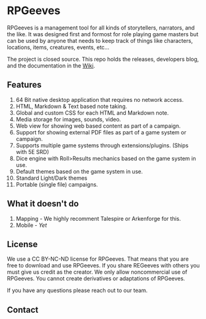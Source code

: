 # RPGeeves

RPGeeves is a management tool for all kinds of storytellers, narrators, and the like. It was designed first and formost for role playing game masters but can be used by anyone that needs to keep track of things like characters, locations, items, creatures, events, etc... 

The project is closed source. This repo holds the releases, developers blog, and the documentation in the [Wiki](../../wiki). 

## Features
1. 64 Bit native desktop application that requires no network access. 
2. HTML, Markdown & Text based note taking.
3. Global and custom CSS for each HTML and Markdown note.
4. Media storage for images, sounds, video.
5. Web view for showing web based content as part of a campaign.
6. Support for showing external PDF files as part of a game system or campaign.
7. Supports multiple game systems through extensions/plugins. (Ships with 5E SRD)
8. Dice engine with Roll>Results mechanics based on the game system in use.
9. Default themes based on the game system in use.
10. Standard Light/Dark themes
11. Portable (single file) campaigns. 

## What it doesn't do
1. Mapping - We highly recomment Talespire or Arkenforge for this.
2. Mobile - *Yet*

## License
We use a CC BY-NC-ND license for RPGeeves. That means that you are free to download and use RPGeeves. If you share REGeeves with others you must give us credit as the creator. We only allow noncommercial use of RPGeeves. You cannot create derivatives or adaptations of RPGeeves.

If you have any questions please reach out to our team.

## Contact

